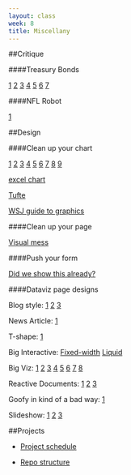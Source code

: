 ```yaml
---
layout: class
week: 8
title: Miscellany
---
```


##Critique

####Treasury Bonds

[1](http://newsdev.ec2.nytimes.com/preview/2013-10-29-yield/master@73c72fa/)
[2](http://newsdev.ec2.nytimes.com/preview/2013-10-29-yield/2d/)
[3](http://newsdev.ec2.nytimes.com/preview/2013-10-29-yield/2d-area/)
[4](http://newsdev.ec2.nytimes.com/preview/2013-10-29-yield/master@a9ca96a/)
[5](http://newsdev.ec2.nytimes.com/preview/2013-10-29-yield/master@5c86647/)
[6](http://newsdev.ec2.nytimes.com/preview/2013-10-29-yield/html@9b49c2d/)
[7](http://newsdev.ec2.nytimes.com/preview/2013-10-29-yield/html@49f5559/)

####NFL Robot

[1](http://newsdev.ec2.nytimes.com/preview/2013-10-16-app-fourth-down/master/)

##Design

####Clean up your chart

[1](http://4.bp.blogspot.com/-d1ZA2l7U_vI/TrwsEB8HQCI/AAAAAAAADPY/czyaDLLyJK0/s1600/ExcelMakeover1b.jpg)
[2](http://2.bp.blogspot.com/-GG1McvE5dxA/TrwpRdgvQ8I/AAAAAAAADOU/2Pr5n15G8wg/s1600/ExcelMakeover2.jpg)
[3](http://2.bp.blogspot.com/-wtJ11JJbF-Y/TrwpR1DIAtI/AAAAAAAADOY/-01LwukZ88U/s1600/ExcelMakeover3.jpg)
[4](http://2.bp.blogspot.com/-EBcEYA-EdiI/TrwpSRGchDI/AAAAAAAADOk/glfSsjG24BQ/s1600/ExcelMakeover4.jpg)
[5](http://1.bp.blogspot.com/-8rQsQCryjEY/TrwpTXZ5F1I/AAAAAAAADOo/ZUO8ONae5VE/s1600/ExcelMakeover5.jpg)
[6](http://3.bp.blogspot.com/-a2swdAGIp3M/TrwpT0Y3eiI/AAAAAAAADO0/NQhgwqse-y0/s1600/ExcelMakeover6.jpg)
[7](http://3.bp.blogspot.com/-3I32y-bKU0w/TrwpUwf3LyI/AAAAAAAADO8/CAraD8pOuCo/s1600/ExcelMakeover7.jpg)
[8](http://2.bp.blogspot.com/-R_r9Hhs4Yu0/TrwpVg5mTzI/AAAAAAAADPE/xrom8zTSyBE/s1600/ExcelMakeover8.jpg)
[9](http://2.bp.blogspot.com/-w1_EPm5Td8M/TrwpWcTtaiI/AAAAAAAADPM/zP7SNx6rYaQ/s1600/ExcelMakeover9.jpg)

[excel chart](http://www.storytellingwithdata.com/2011/11/how-to-do-it-in-excel.html)

[Tufte](http://www.amazon.com/The-Visual-Display-Quantitative-Information/dp/0961392142)

[WSJ guide to graphics](http://www.amazon.com/The-Visual-Display-Quantitative-Information/dp/0961392142)

####Clean up your page

[Visual mess](http://www.visualmess.com/)

####Push your form

[Did we show this already?](http://chartsnthings.tumblr.com/post/62679766588/19-sketches-of-quarterback-timelines)

####Dataviz page designs

Blog style:
[1](http://fivethirtyeight.blogs.nytimes.com/2013/07/09/rubio-is-losing-support-among-republican-voters/)
[2](http://www.washingtonpost.com/blogs/wonkblog/wp/2013/09/26/the-falling-deficit-has-been-a-disaster-for-the-gop/)
[3](http://blog.okcupid.com/index.php/the-biggest-lies-in-online-dating/)

News Article:
[1](http://www.nytimes.com/2013/07/22/business/in-climbing-income-ladder-location-matters.html)

T-shape:
[1](http://flowingdata.com/2013/08/27/in-search-of-food-deserts/)

Big Interactive:
[Fixed-width](http://www.nytimes.com/interactive/2009/11/06/business/economy/unemployment-lines.html)
[Liquid](http://www.nytimes.com/newsgraphics/2013/09/28/eli-manning-milestone/)

Big Viz:
[1](http://news.nationalpost.com/2011/11/19/graphic-the-republican-nomination-race-so-far/)
[2](http://www.nytimes.com/interactive/2012/07/20/us/drought-footprint.html)
[3](http://www.nytimes.com/interactive/2012/10/15/us/politics/swing-history.html)
[4](http://www.radicalcartography.net/index.html?chicagodots)
[5](http://xkcd.com/657/large/)
[6](http://www.nytimes.com/imagepages/2011/04/24/business/20110425_SIZE_graphic.html)
[7](http://www.flickr.com/photos/walkingsf/sets/72157627140310742/)
[8](http://www.flickr.com/photos/walkingsf/sets/72157624209158632/)

Reactive Documents:
[1](http://worrydream.com/LadderOfAbstraction/)
[2](http://worrydream.com/Tangle/)
[3](http://worrydream.com/ExplorableExplanations/)

Goofy in kind of a bad way:
[1](http://thewhyaxis.info/rasmussen/)

Slideshow:
[1](http://www.nytimes.com/interactive/2009/07/02/business/economy/20090705-cycles-graphic.html)
[2](http://www.nytimes.com/interactive/2013/04/16/science/disease-overlap-in-elderly.html)
[3](http://www.businessinsider.com/most-important-charts-in-the-world-q4-2013-10)

##Projects

- [Project schedule](http://shancarter.github.io/ucb-dataviz-fall-2013/projects/schedule.html)

- [Repo structure](https://github.com/shancarter/final-project)

